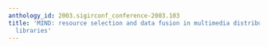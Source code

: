 ```yaml
---
anthology_id: 2003.sigirconf_conference-2003.103
title: 'MIND: resource selection and data fusion in multimedia distributed digital
  libraries'
---
```

